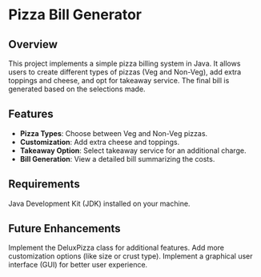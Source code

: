 # Pizza Bill Generator

## Overview

This project implements a simple pizza billing system in Java. It allows users to create different types of 
pizzas (Veg and Non-Veg), add extra toppings and cheese, and opt for takeaway service. The final bill is generated based on the selections made.

## Features

- **Pizza Types**: Choose between Veg and Non-Veg pizzas.
- **Customization**: Add extra cheese and toppings.
- **Takeaway Option**: Select takeaway service for an additional charge.
- **Bill Generation**: View a detailed bill summarizing the costs.


## Requirements
Java Development Kit (JDK) installed on your machine.

## Future Enhancements
Implement the DeluxPizza class for additional features.
Add more customization options (like size or crust type).
Implement a graphical user interface (GUI) for better user experience.
